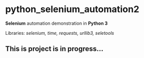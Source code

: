 # python_selenium_automation2

**Selenium** automation demonstration in **Python 3**

Libraries: *selenium, time, requests, urllib3, seletools*

## This is project is in progress...
